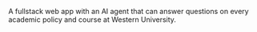 A fullstack web app with an AI agent that can answer questions on every academic policy and course at Western University.
